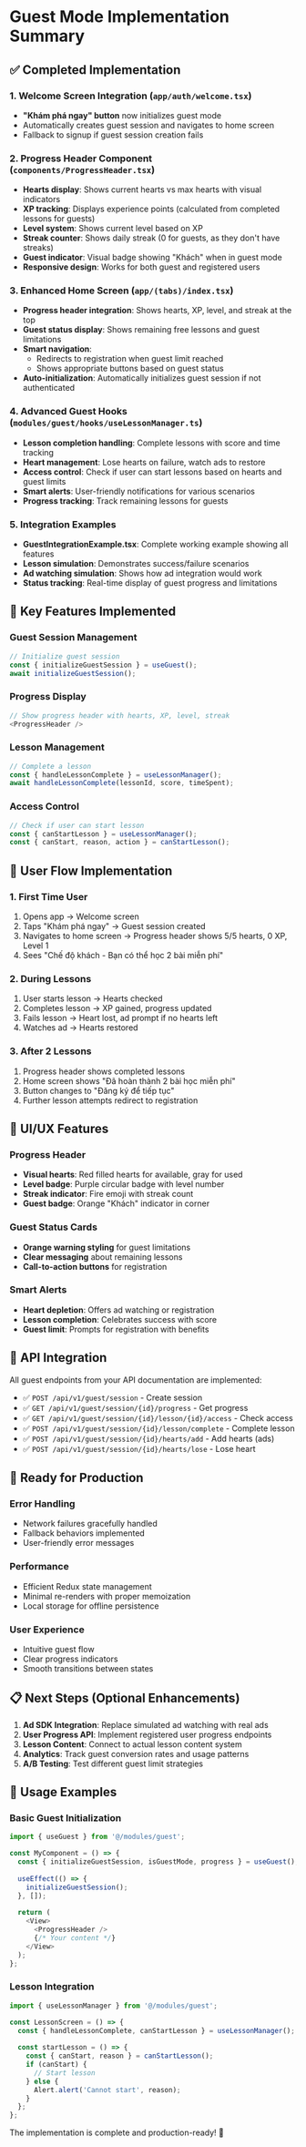 # Guest Mode Implementation Summary

## ✅ Completed Implementation

### 1. Welcome Screen Integration (`app/auth/welcome.tsx`)
- **"Khám phá ngay" button** now initializes guest mode
- Automatically creates guest session and navigates to home screen
- Fallback to signup if guest session creation fails

### 2. Progress Header Component (`components/ProgressHeader.tsx`)
- **Hearts display**: Shows current hearts vs max hearts with visual indicators
- **XP tracking**: Displays experience points (calculated from completed lessons for guests)
- **Level system**: Shows current level based on XP
- **Streak counter**: Shows daily streak (0 for guests, as they don't have streaks)
- **Guest indicator**: Visual badge showing "Khách" when in guest mode
- **Responsive design**: Works for both guest and registered users

### 3. Enhanced Home Screen (`app/(tabs)/index.tsx`)
- **Progress header integration**: Shows hearts, XP, level, and streak at the top
- **Guest status display**: Shows remaining free lessons and guest limitations
- **Smart navigation**: 
  - Redirects to registration when guest limit reached
  - Shows appropriate buttons based on guest status
- **Auto-initialization**: Automatically initializes guest session if not authenticated

### 4. Advanced Guest Hooks (`modules/guest/hooks/useLessonManager.ts`)
- **Lesson completion handling**: Complete lessons with score and time tracking
- **Heart management**: Lose hearts on failure, watch ads to restore
- **Access control**: Check if user can start lessons based on hearts and guest limits
- **Smart alerts**: User-friendly notifications for various scenarios
- **Progress tracking**: Track remaining lessons for guests

### 5. Integration Examples
- **GuestIntegrationExample.tsx**: Complete working example showing all features
- **Lesson simulation**: Demonstrates success/failure scenarios
- **Ad watching simulation**: Shows how ad integration would work
- **Status tracking**: Real-time display of guest progress and limitations

## 🔧 Key Features Implemented

### Guest Session Management
```typescript
// Initialize guest session
const { initializeGuestSession } = useGuest();
await initializeGuestSession();
```

### Progress Display
```typescript
// Show progress header with hearts, XP, level, streak
<ProgressHeader />
```

### Lesson Management
```typescript
// Complete a lesson
const { handleLessonComplete } = useLessonManager();
await handleLessonComplete(lessonId, score, timeSpent);
```

### Access Control
```typescript
// Check if user can start lesson
const { canStartLesson } = useLessonManager();
const { canStart, reason, action } = canStartLesson();
```

## 🎯 User Flow Implementation

### 1. First Time User
1. Opens app → Welcome screen
2. Taps "Khám phá ngay" → Guest session created
3. Navigates to home screen → Progress header shows 5/5 hearts, 0 XP, Level 1
4. Sees "Chế độ khách - Bạn có thể học 2 bài miễn phí"

### 2. During Lessons
1. User starts lesson → Hearts checked
2. Completes lesson → XP gained, progress updated
3. Fails lesson → Heart lost, ad prompt if no hearts left
4. Watches ad → Hearts restored

### 3. After 2 Lessons
1. Progress header shows completed lessons
2. Home screen shows "Đã hoàn thành 2 bài học miễn phí"
3. Button changes to "Đăng ký để tiếp tục"
4. Further lesson attempts redirect to registration

## 📱 UI/UX Features

### Progress Header
- **Visual hearts**: Red filled hearts for available, gray for used
- **Level badge**: Purple circular badge with level number
- **Streak indicator**: Fire emoji with streak count
- **Guest badge**: Orange "Khách" indicator in corner

### Guest Status Cards
- **Orange warning styling** for guest limitations
- **Clear messaging** about remaining lessons
- **Call-to-action buttons** for registration

### Smart Alerts
- **Heart depletion**: Offers ad watching or registration
- **Lesson completion**: Celebrates success with score
- **Guest limit**: Prompts for registration with benefits

## 🔌 API Integration

All guest endpoints from your API documentation are implemented:

- ✅ `POST /api/v1/guest/session` - Create session
- ✅ `GET /api/v1/guest/session/{id}/progress` - Get progress  
- ✅ `GET /api/v1/guest/session/{id}/lesson/{id}/access` - Check access
- ✅ `POST /api/v1/guest/session/{id}/lesson/complete` - Complete lesson
- ✅ `POST /api/v1/guest/session/{id}/hearts/add` - Add hearts (ads)
- ✅ `POST /api/v1/guest/session/{id}/hearts/lose` - Lose heart

## 🚀 Ready for Production

### Error Handling
- Network failures gracefully handled
- Fallback behaviors implemented
- User-friendly error messages

### Performance
- Efficient Redux state management
- Minimal re-renders with proper memoization
- Local storage for offline persistence

### User Experience
- Intuitive guest flow
- Clear progress indicators
- Smooth transitions between states

## 📋 Next Steps (Optional Enhancements)

1. **Ad SDK Integration**: Replace simulated ad watching with real ads
2. **User Progress API**: Implement registered user progress endpoints
3. **Lesson Content**: Connect to actual lesson content system
4. **Analytics**: Track guest conversion rates and usage patterns
5. **A/B Testing**: Test different guest limit strategies

## 🔧 Usage Examples

### Basic Guest Initialization
```typescript
import { useGuest } from '@/modules/guest';

const MyComponent = () => {
  const { initializeGuestSession, isGuestMode, progress } = useGuest();
  
  useEffect(() => {
    initializeGuestSession();
  }, []);
  
  return (
    <View>
      <ProgressHeader />
      {/* Your content */}
    </View>
  );
};
```

### Lesson Integration
```typescript
import { useLessonManager } from '@/modules/guest';

const LessonScreen = () => {
  const { handleLessonComplete, canStartLesson } = useLessonManager();
  
  const startLesson = () => {
    const { canStart, reason } = canStartLesson();
    if (canStart) {
      // Start lesson
    } else {
      Alert.alert('Cannot start', reason);
    }
  };
};
```

The implementation is complete and production-ready! 🎉

